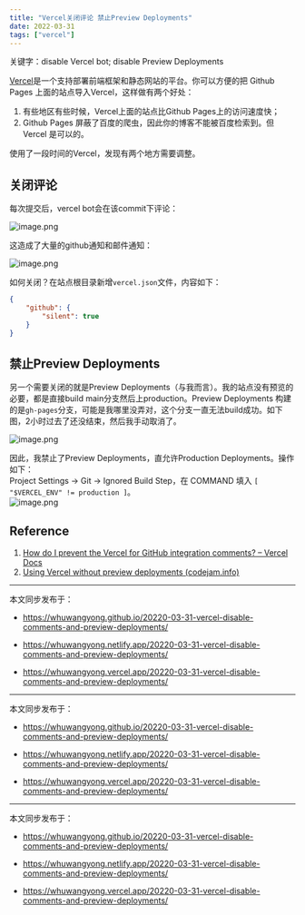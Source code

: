 ```yaml
---
title: "Vercel关闭评论 禁止Preview Deployments"
date: 2022-03-31
tags: ["vercel"]
---
```


关键字：disable Vercel bot; disable Preview Deployments


[Vercel](https://vercel.com/)是一个支持部署前端框架和静态网站的平台。你可以方便的把 Github Pages 上面的站点导入Vercel，这样做有两个好处：

1. 有些地区有些时候，Vercel上面的站点比Github Pages上的访问速度快；
2. Github Pages 屏蔽了百度的爬虫，因此你的博客不能被百度检索到。但 Vercel 是可以的。

使用了一段时间的Vercel，发现有两个地方需要调整。

## 关闭评论

每次提交后，vercel bot会在该commit下评论：

![image.png](https://cdn.jsdelivr.net/gh/whuwangyong/whuwangyong.github.io@gh-pages/20220-03-31-vercel-disable-comments-and-preview-deployments/assets/image-20220331105648-d4pir0q.png)

这造成了大量的github通知和邮件通知：

![image.png](https://cdn.jsdelivr.net/gh/whuwangyong/whuwangyong.github.io@gh-pages/20220-03-31-vercel-disable-comments-and-preview-deployments/assets/image-20220331105635-8befsf2.png)

如何关闭？在站点根目录新增`vercel.json`文件，内容如下：

```json
{
    "github": {
        "silent": true
    }
}
```

## 禁止Preview Deployments

另一个需要关闭的就是Preview Deployments（与我而言）。我的站点没有预览的必要，都是直接build main分支然后上production。Preview Deployments 构建的是`gh-pages`分支，可能是我哪里没弄对，这个分支一直无法build成功。如下图，2小时过去了还没结束，然后我手动取消了。  

![image.png](https://cdn.jsdelivr.net/gh/whuwangyong/whuwangyong.github.io@gh-pages/20220-03-31-vercel-disable-comments-and-preview-deployments/assets/image-20220331110211-1bm1n2c.png)

因此，我禁止了Preview Deployments，直允许Production Deployments。操作如下：  
Project Settings -> Git -> Ignored Build Step，在 COMMAND 填入 `[ "$VERCEL_ENV" != production ]`。  
​![image.png](https://cdn.jsdelivr.net/gh/whuwangyong/whuwangyong.github.io@gh-pages/20220-03-31-vercel-disable-comments-and-preview-deployments/assets/image-20220331110821-o5ow7rk.png)

## Reference

1. [How do I prevent the Vercel for GitHub integration comments? – Vercel Docs](https://vercel.com/support/articles/how-to-prevent-vercel-github-comments)
2. [Using Vercel without preview deployments (codejam.info)](https://www.codejam.info/2021/09/vercel-without-preview-deployments.html#turning-off-preview-deployments-kinda)


---

本文同步发布于：

- https://whuwangyong.github.io/20220-03-31-vercel-disable-comments-and-preview-deployments/

- https://whuwangyong.netlify.app/20220-03-31-vercel-disable-comments-and-preview-deployments/

- https://whuwangyong.vercel.app/20220-03-31-vercel-disable-comments-and-preview-deployments/



---

本文同步发布于：

- https://whuwangyong.github.io/20220-03-31-vercel-disable-comments-and-preview-deployments/

- https://whuwangyong.netlify.app/20220-03-31-vercel-disable-comments-and-preview-deployments/

- https://whuwangyong.vercel.app/20220-03-31-vercel-disable-comments-and-preview-deployments/


---
本文同步发布于：
- https://whuwangyong.github.io/20220-03-31-vercel-disable-comments-and-preview-deployments/
- https://whuwangyong.netlify.app/20220-03-31-vercel-disable-comments-and-preview-deployments/
- https://whuwangyong.vercel.app/20220-03-31-vercel-disable-comments-and-preview-deployments/
